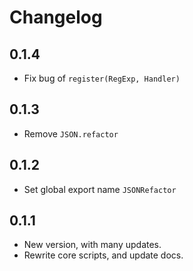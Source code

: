 # Changelog

## 0.1.4

- Fix bug of `register(RegExp, Handler)`

## 0.1.3

- Remove `JSON.refactor`

## 0.1.2

- Set global export name `JSONRefactor`

## 0.1.1

- New version, with many updates.
- Rewrite core scripts, and update docs.
